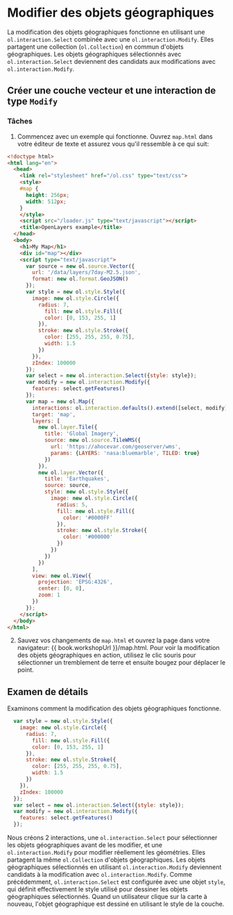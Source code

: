 # Modifier des objets géographiques

La modification des objets géographiques fonctionne en utilisant une `ol.interaction.Select` combinée avec une `ol.interaction.Modify`. Elles partagent une collection (`ol.Collection`) en commun d'objets géographiques. Les objets géographiques sélectionnés avec `ol.interaction.Select` deviennent des candidats aux modifications avec `ol.interaction.Modify`.

## Créer une couche vecteur et une interaction de type `Modify`

### Tâches

1. Commencez avec un exemple qui fonctionne.  Ouvrez `map.html` dans votre éditeur de texte et assurez vous qu'il ressemble à ce qui suit:

  ```html
  <!doctype html>
  <html lang="en">
    <head>
      <link rel="stylesheet" href="/ol.css" type="text/css">
      <style>
      #map {
        height: 256px;
        width: 512px;
      }
      </style>
      <script src="/loader.js" type="text/javascript"></script>
      <title>OpenLayers example</title>
    </head>
    <body>
      <h1>My Map</h1>
      <div id="map"></div>
      <script type="text/javascript">
        var source = new ol.source.Vector({
          url: '/data/layers/7day-M2.5.json',
          format: new ol.format.GeoJSON()
        });
        var style = new ol.style.Style({
          image: new ol.style.Circle({
            radius: 7,
              fill: new ol.style.Fill({
              color: [0, 153, 255, 1]
            }),
            stroke: new ol.style.Stroke({
              color: [255, 255, 255, 0.75],
              width: 1.5
            })
          }),
          zIndex: 100000
        });
        var select = new ol.interaction.Select({style: style});
        var modify = new ol.interaction.Modify({
          features: select.getFeatures()
        });
        var map = new ol.Map({
          interactions: ol.interaction.defaults().extend([select, modify]),
          target: 'map',
          layers: [
            new ol.layer.Tile({
              title: 'Global Imagery',
              source: new ol.source.TileWMS({
                url: 'https://ahocevar.com/geoserver/wms',
                params: {LAYERS: 'nasa:bluemarble', TILED: true}
              })
            }),
            new ol.layer.Vector({
              title: 'Earthquakes',
              source: source,
              style: new ol.style.Style({
                image: new ol.style.Circle({
                  radius: 5,
                  fill: new ol.style.Fill({
                    color: '#0000FF'
                  }),
                  stroke: new ol.style.Stroke({
                    color: '#000000'
                  })
                })
              })
            })
          ],
          view: new ol.View({
            projection: 'EPSG:4326',
            center: [0, 0],
            zoom: 1
          })
        });
      </script>
    </body>
  </html>
  ```

2.  Sauvez vos changements de `map.html` et ouvrez la page dans votre navigateur:  {{ book.workshopUrl }}/map.html. Pour voir la modification des objets géographiques en action, utilisez le clic souris pour sélectionner un tremblement de terre et ensuite bougez pour déplacer le point.

## Examen de détails

Examinons comment la modification des objets géographiques fonctionne.

```js
  var style = new ol.style.Style({
    image: new ol.style.Circle({
      radius: 7,
        fill: new ol.style.Fill({
        color: [0, 153, 255, 1]
      }),
      stroke: new ol.style.Stroke({
        color: [255, 255, 255, 0.75],
        width: 1.5
      })
    }),
    zIndex: 100000
  });
  var select = new ol.interaction.Select({style: style});
  var modify = new ol.interaction.Modify({
    features: select.getFeatures()
  });
```

Nous créons 2 interactions, une `ol.interaction.Select` pour sélectionner les objets géographiques avant de les modifier, et une `ol.interaction.Modify` pour modifier réellement les géométries. Elles partagent la même `ol.Collection` d'objets géographiques. Les objets géographiques sélectionnés en utilisant `ol.interaction.Modify` deviennent candidats à la modification avec `ol.interaction.Modify`. Comme précédemment, `ol.interaction.Select` est configurée avec une objet `style`, qui définit effectivement le style utilisé pour dessiner les objets géographiques sélectionnés. Quand un utilisateur clique sur la carte à nouveau, l'objet géographique est dessiné en utilisant le style de la couche.
